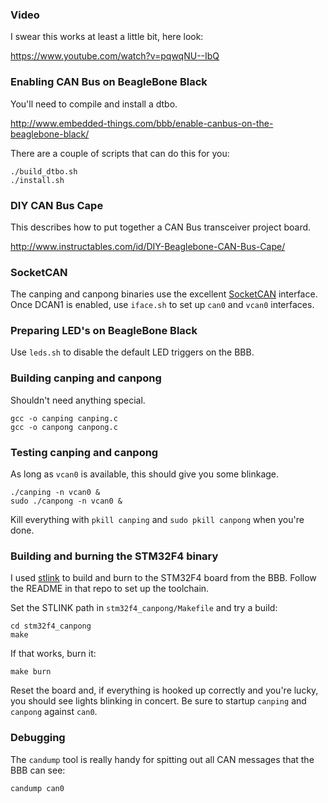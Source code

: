 ### Video

I swear this works at least a little bit, here look:

<https://www.youtube.com/watch?v=pqwqNU--IbQ>

### Enabling CAN Bus on BeagleBone Black

You'll need to compile and install a dtbo.

<http://www.embedded-things.com/bbb/enable-canbus-on-the-beaglebone-black/>

There are a couple of scripts that can do this for you:

```
./build_dtbo.sh
./install.sh
```

### DIY CAN Bus Cape

This describes how to put together a CAN Bus transceiver project board.

<http://www.instructables.com/id/DIY-Beaglebone-CAN-Bus-Cape/>

### SocketCAN

The canping and canpong binaries use the excellent [SocketCAN](https://www.kernel.org/doc/Documentation/networking/can.txt) interface.  Once DCAN1 is enabled, use `iface.sh` to set up `can0` and `vcan0` interfaces.

### Preparing LED's on BeagleBone Black

Use `leds.sh` to disable the default LED triggers on the BBB.

### Building canping and canpong

Shouldn't need anything special.

```
gcc -o canping canping.c
gcc -o canpong canpong.c
```

### Testing canping and canpong

As long as `vcan0` is available, this should give you some blinkage.

```
./canping -n vcan0 &
sudo ./canpong -n vcan0 &
```

Kill everything with `pkill canping` and `sudo pkill canpong` when you're done.

### Building and burning the STM32F4 binary

I used [stlink](https://github.com/texane/stlink) to build and burn to the STM32F4 board from the BBB.  Follow the README in that repo to set up the toolchain.

Set the STLINK path in `stm32f4_canpong/Makefile` and try a build:

```
cd stm32f4_canpong
make
```

If that works, burn it:

```
make burn
```

Reset the board and, if everything is hooked up correctly and you're lucky, you should see lights blinking in concert.  Be sure to startup `canping` and `canpong` against `can0`.

### Debugging

The `candump` tool is really handy for spitting out all CAN messages that the BBB can see:

```
candump can0
```

